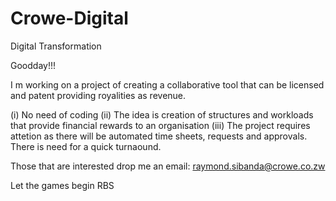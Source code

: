 # Crowe-Digital
Digital Transformation

Goodday!!!

I m working on a project of creating a collaborative tool that can be licensed and patent providing royalities as revenue. 

(i) No need of coding
(ii) The idea is creation of structures and workloads that provide financial rewards to an organisation
(iii) The project requires attetion as there will be automated time sheets, requests and approvals. There is need for a quick turnaound.

Those that are interested drop me an email: raymond.sibanda@crowe.co.zw

Let the games begin
RBS
